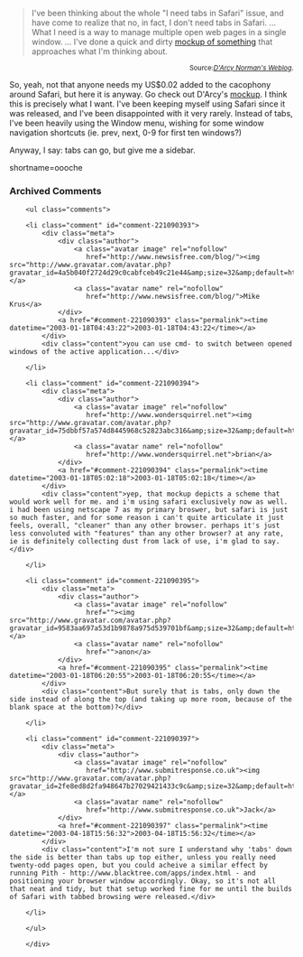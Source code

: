 <blockquote cite="http://homepage.mac.com/dnorman/blog/2003/01/16#TabsInSafari">I've been thinking about the whole "I need tabs in Safari" issue, and have come to realize that no, in fact, I don't need tabs in Safari. ... What I need is a way to manage multiple open web pages in a single window. ... I've done a quick and dirty <a href="http://homepage.mac.com/dnorman/SafariTabs.png">mockup of something</a> that approaches what I'm thinking about. </blockquote><div class="credit" align="right"><small>Source:<cite><a href="http://homepage.mac.com/dnorman/blog/2003/01/16#TabsInSafari">D'Arcy Norman's Weblog</a></cite>.</small></div>
<p>So, yeah, not that anyone needs my US$0.02 added to the cacophony around Safari, but here it is anyway.  Go check out D'Arcy's <a href="http://homepage.mac.com/dnorman/SafariTabs.png">mockup</a>.  I think this is precisely what I want.  I've been keeping myself using Safari since it was released, and I've been disappointed with it very rarely.  Instead of tabs, I've been heavily using the Window menu, wishing for some window navigation shortcuts (ie. prev, next, 0-9 for first ten windows?)</p>
<p>Anyway, I say: tabs can go, but give me a sidebar.</p>
<!--more-->
shortname=oooche

<div id="comments" class="comments archived-comments">
            <h3>Archived Comments</h3>
            
        <ul class="comments">
            
        <li class="comment" id="comment-221090393">
            <div class="meta">
                <div class="author">
                    <a class="avatar image" rel="nofollow" 
                       href="http://www.newsisfree.com/blog/"><img src="http://www.gravatar.com/avatar.php?gravatar_id=4a5b040f2724d29c0cabfceb49c21e44&amp;size=32&amp;default=http://mediacdn.disqus.com/1320279820/images/noavatar32.png"/></a>
                    <a class="avatar name" rel="nofollow" 
                       href="http://www.newsisfree.com/blog/">Mike Krus</a>
                </div>
                <a href="#comment-221090393" class="permalink"><time datetime="2003-01-18T04:43:22">2003-01-18T04:43:22</time></a>
            </div>
            <div class="content">you can use cmd- to switch between opened windows of the active application...</div>
            
        </li>
    
        <li class="comment" id="comment-221090394">
            <div class="meta">
                <div class="author">
                    <a class="avatar image" rel="nofollow" 
                       href="http://www.wondersquirrel.net"><img src="http://www.gravatar.com/avatar.php?gravatar_id=75dbbf57a574d8445968c52823abc316&amp;size=32&amp;default=http://mediacdn.disqus.com/1320279820/images/noavatar32.png"/></a>
                    <a class="avatar name" rel="nofollow" 
                       href="http://www.wondersquirrel.net">brian</a>
                </div>
                <a href="#comment-221090394" class="permalink"><time datetime="2003-01-18T05:02:18">2003-01-18T05:02:18</time></a>
            </div>
            <div class="content">yep, that mockup depicts a scheme that would work well for me. and i'm using safari exclusively now as well. i had been using netscape 7 as my primary broswer, but safari is just so much faster, and for some reason i can't quite articulate it just feels, overall, "cleaner" than any other browser. perhaps it's just less convoluted with "features" than any other browser? at any rate, ie is definitely collecting dust from lack of use, i'm glad to say.</div>
            
        </li>
    
        <li class="comment" id="comment-221090395">
            <div class="meta">
                <div class="author">
                    <a class="avatar image" rel="nofollow" 
                       href=""><img src="http://www.gravatar.com/avatar.php?gravatar_id=9583aa697a53d1b9878a975d539701bf&amp;size=32&amp;default=http://mediacdn.disqus.com/1320279820/images/noavatar32.png"/></a>
                    <a class="avatar name" rel="nofollow" 
                       href="">anon</a>
                </div>
                <a href="#comment-221090395" class="permalink"><time datetime="2003-01-18T06:20:55">2003-01-18T06:20:55</time></a>
            </div>
            <div class="content">But surely that is tabs, only down the side instead of along the top (and taking up more room, because of the blank space at the bottom)?</div>
            
        </li>
    
        <li class="comment" id="comment-221090397">
            <div class="meta">
                <div class="author">
                    <a class="avatar image" rel="nofollow" 
                       href="http://www.submitresponse.co.uk"><img src="http://www.gravatar.com/avatar.php?gravatar_id=2fe8ed8d2fa948647b27029421433c9c&amp;size=32&amp;default=http://mediacdn.disqus.com/1320279820/images/noavatar32.png"/></a>
                    <a class="avatar name" rel="nofollow" 
                       href="http://www.submitresponse.co.uk">Jack</a>
                </div>
                <a href="#comment-221090397" class="permalink"><time datetime="2003-04-18T15:56:32">2003-04-18T15:56:32</time></a>
            </div>
            <div class="content">I'm not sure I understand why 'tabs' down the side is better than tabs up top either, unless you really need twenty-odd pages open, but you could acheive a similar effect by running Pith - http://www.blacktree.com/apps/index.html - and positioning your browser window accordingly. Okay, so it's not all that neat and tidy, but that setup worked fine for me until the builds of Safari with tabbed browsing were released.</div>
            
        </li>
    
        </ul>
    
        </div>
    